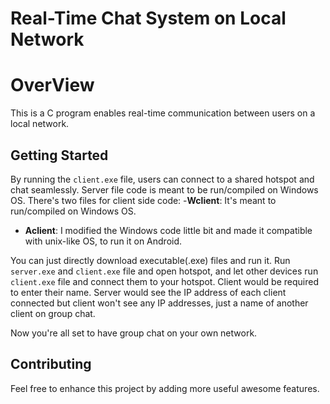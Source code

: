 # Real-Time Chat System on Local Network

# OverView
This is a C program enables real-time communication between users on a local network.

## Getting Started
By running the `client.exe` file, users can connect to a shared hotspot and chat seamlessly.
Server file code is meant to be run/compiled on Windows OS.
There's two files for client side code:
-**Wclient**: It's meant to run/compiled on Windows OS.
- **Aclient**: I modified the Windows code little bit and made it compatible with unix-like OS, to run it on Android.

You can just directly download executable(.exe) files and run it.
Run `server.exe` and `client.exe` file and open hotspot, and let other devices run `client.exe` file and connect them to your hotspot.
Client would be required to enter their name.
Server would see the IP address of each client connected but client won't see any IP addresses, just a name of another client on group chat.

Now you're all set to have group chat on your own network.

## Contributing
Feel free to enhance this project by adding more useful awesome features.
